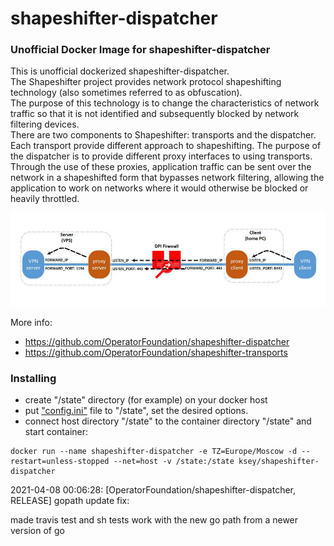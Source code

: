 # shapeshifter-dispatcher
### Unofficial Docker Image for shapeshifter-dispatcher

This is unofficial dockerized shapeshifter-dispatcher.  
The Shapeshifter project provides network protocol shapeshifting technology (also sometimes referred to as obfuscation).  
The purpose of this technology is to change the characteristics of network traffic so that it is not identified and subsequently blocked by network filtering devices.  
There are two components to Shapeshifter: transports and the dispatcher. Each transport provide different approach to shapeshifting.
The purpose of the dispatcher is to provide different proxy interfaces to using transports. Through the use of these proxies, application traffic can be sent over the network in a shapeshifted form that bypasses network filtering, allowing the application to work on networks where it would otherwise be blocked or heavily throttled.

![shapeshifter-dispatcher](https://raw.githubusercontent.com/MrKsey/shapeshifter-dispatcher/master/proxy_scheme_small.jpg)

More info:
- https://github.com/OperatorFoundation/shapeshifter-dispatcher
- https://github.com/OperatorFoundation/shapeshifter-transports

### Installing

- сreate "/state" directory (for example) on your docker host
- put ["config.ini"](https://raw.githubusercontent.com/MrKsey/shapeshifter-dispatcher/main/config.ini) file to "/state", set the desired options.
- connect host directory "/state" to the container directory "/state" and start container:
```
docker run --name shapeshifter-dispatcher -e TZ=Europe/Moscow -d --restart=unless-stopped --net=host -v /state:/state ksey/shapeshifter-dispatcher
```


2021-04-08 00:06:28: [OperatorFoundation/shapeshifter-dispatcher, RELEASE] gopath update fix:

made travis test and sh tests work with the new go path from a newer version of go

